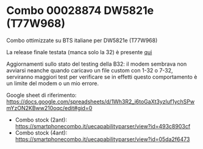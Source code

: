 # Combo 00028874 DW5821e (T77W968)
Combo ottimizzate su BTS italiane per DW5821e (T77W968) 

La release finale testata (manca solo la 32) è presente [qui](https://github.com/1alessandro1/Combo-00028874-DW5821e/releases)

Aggiornamenti sullo stato del testing della B32: il modem sembrava non avviarsi neanche quando caricavo un file custom con 1-32 o 7-32, serviranno maggiori test per verificare se in effetti questo comportamento è un limite del modem o un mio errore.

Google sheet di riferimento: https://docs.google.com/spreadsheets/d/1Wh3R2_i6toGaXt3yzluf1ychSPwmYzON2KBww210oqc/edit#gid=0


- Combo stock (2ant): https://smartphonecombo.it/uecapabilityparser/view?id=493c8903cf
- Combo stock (4ant): https://smartphonecombo.it/uecapabilityparser/view?id=05da2f6473

